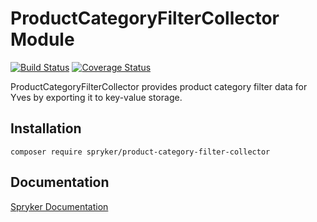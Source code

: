 # ProductCategoryFilterCollector Module
[![Build Status](https://travis-ci.org/spryker/ProductCategoryFilterCollector.svg)](https://travis-ci.org/spryker/ProductCategoryFilterCollector)
[![Coverage Status](https://coveralls.io/repos/github/spryker/ProductCategoryFilterCollector/badge.svg)](https://coveralls.io/github/spryker/ProductCategoryFilterCollector)

ProductCategoryFilterCollector provides product category filter data for Yves by exporting it to key-value storage.

## Installation

```
composer require spryker/product-category-filter-collector
```

## Documentation

[Spryker Documentation](https://academy.spryker.com/developing_with_spryker/module_guide/modules.html)
